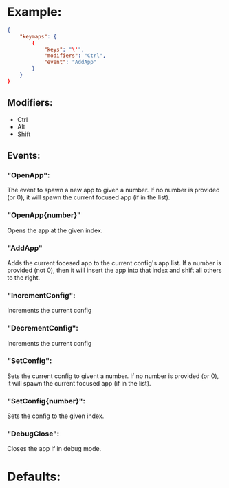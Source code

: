 # Example:
```json
{
    "keymaps": {
        {
            "keys": "\'",
            "modifiers": "Ctrl",
            "event": "AddApp"
        }
    }
}
```

## Modifiers:
- Ctrl
- Alt
- Shift

## Events:
### "OpenApp":

The event to spawn a new app to given a number.
If no number is provided (or 0), it will spawn the current focused app (if in the list).

### "OpenApp{number}"

Opens the app at the given index.

### "AddApp"

Adds the current focesed app to the current config's app list.
If a number is provided (not 0), then it will insert the app into that index and shift all others to the right.

### "IncrementConfig":

Increments the current config

### "DecrementConfig":

Increments the current config

### "SetConfig":

Sets the current config to givent a number.
If no number is provided (or 0), it will spawn the current focused app (if in the list).

### "SetConfig{number}":

Sets the config to the given index.

### "DebugClose":

Closes the app if in debug mode.

# Defaults:

